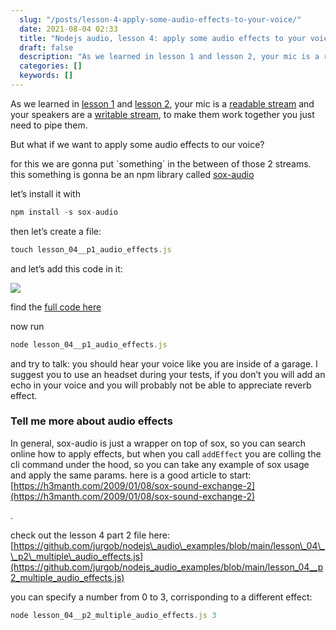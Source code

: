 ```yaml
---
  slug: "/posts/lesson-4-apply-some-audio-effects-to-your-voice/"
  date: 2021-08-04 02:33
  title: "Nodejs audio, lesson 4: apply some audio effects to your voice"
  draft: false
  description: "As we learned in lesson 1 and lesson 2, your mic is a readable stream and your speakers are a writable stream, to make them work together you just need to pipe them. for this we are gonna put…"
  categories: []
  keywords: []
---
```

  
As we learned in [lesson 1](https://medium.com/@jurgo.boemo/nodejs-audio-lesson-1-enter-the-mic-9df64d0c1ad3) and [lesson 2](https://medium.com/@jurgo.boemo/nodejs-audio-lesson-2-math-and-music-baudio-for-the-win-e3ad98abf044), your mic is a [readable stream](https://nodejs.org/api/stream.html#stream_readable_streams) and your speakers are a [writable stream](https://nodejs.org/api/stream.html#stream_writable_streams), to make them work together you just need to pipe them.

But what if we want to apply some audio effects to our voice?

for this we are gonna put \`something\` in the between of those 2 streams. this something is gonna be an npm library called [sox-audio](https://www.npmjs.com/package/sox-audio)

let’s install it with

```js
npm install -s sox-audio
```

then let’s create a file:

```js
touch lesson_04__p1_audio_effects.js
```

and let’s add this code in it:

![](/images/lesson-4-apply-some-audio-effects-to-your-voice-0.png)

find the [full code here](https://github.com/jurgob/nodejs_audio_examples/blob/main/lesson_04__p1_audio_effects.js)

now run

```js
node lesson_04__p1_audio_effects.js
```

and try to talk: you should hear your voice like you are inside of a garage. I suggest you to use an headset during your tests, if you don’t you will add an echo in your voice and you will probably not be able to appreciate reverb effect.

### Tell me more about audio effects

In general, sox-audio is just a wrapper on top of sox, so you can search online how to apply effects, but when you call `addEffect` you are colling the cli command under the hood, so you can take any example of sox usage and apply the same params. here is a good article to start: [https://h3manth.com/2009/01/08/sox-sound-exchange-2](https://h3manth.com/2009/01/08/sox-sound-exchange-2)

.

check out the lesson 4 part 2 file here: [https://github.com/jurgob/nodejs\_audio\_examples/blob/main/lesson\_04\_\_p2\_multiple\_audio_effects.js](https://github.com/jurgob/nodejs_audio_examples/blob/main/lesson_04__p2_multiple_audio_effects.js)

you can specify a number from 0 to 3, corrisponding to a different effect:

```js
node lesson_04__p2_multiple_audio_effects.js 3  
  

```
  